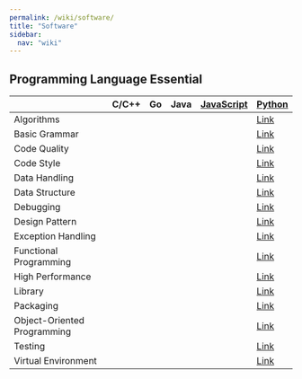 ```yaml
---
permalink: /wiki/software/
title: "Software"
sidebar:
  nav: "wiki"
---
```


## Programming Language Essential

|                               | C/C++ | Go | Java | [JavaScript][javascript] | [Python][python]                            |
|-------------------------------|-------|----|------|--------------------------|---------------------------------------------|
| Algorithms                    |       |    |      |                          | [Link][python: algorithms]                  |
| Basic Grammar                 |       |    |      |                          | [Link][python: basic grammar]               |
| Code Quality                  |       |    |      |                          | [Link][python: code quality]                |
| Code Style                    |       |    |      |                          | [Link][python: code style]                  |
| Data Handling                 |       |    |      |                          | [Link][python: data handling]               |
| Data Structure                |       |    |      |                          | [Link][python: data structure]              |
| Debugging                     |       |    |      |                          | [Link][python: debugging]                   |
| Design Pattern                |       |    |      |                          | [Link][python: design pattern]              |
| Exception Handling            |       |    |      |                          | [Link][python: exception handling]          |
| Functional Programming        |       |    |      |                          | [Link][python: functional programming]      |
| High Performance              |       |    |      |                          | [Link][python: high performance]            |
| Library                       |       |    |      |                          | [Link][python: library]                     |
| Packaging                     |       |    |      |                          | [Link][python: packaging]                   |
| Object-Oriented Programming   |       |    |      |                          | [Link][python: object-oriented programming] |
| Testing                       |       |    |      |                          | [Link][python: testing]                     |
| Virtual Environment           |       |    |      |                          | [Link][python: virtual-environment]         |

[javascript]: programming_language_essential/javascript.md
[python]: programming_language_essential/python.md
[python: algorithms]: programming_language_essential/python.md#algorithms
[python: basic grammar]: programming_language_essential/python.md#basic-grammar
[python: code quality]: programming_language_essential/python.md#code-quality
[python: code style]: programming_language_essential/python.md#code-style
[python: data handling]: programming_language_essential/python.md#data-handling
[python: data structure]: programming_language_essential/python.md#data-structure
[python: debugging]: programming_language_essential/python.md#debugging
[python: design pattern]: programming_language_essential/python.md#design-pattern
[python: exception handling]: programming_language_essential/python.md#exception-handling
[python: functional programming]: programming_language_essential/python.md#functional-programming
[python: high performance]: programming_language_essential/python.md#high-performance
[python: library]: programming_language_essential/python.md#library
[python: packaging]: programming_language_essential/python.md#packaging
[python: object-oriented programming]: programming_language_essential/python.md#object-oriented-programming
[python: testing]: programming_language_essential/python.md#testing
[python: virtual-environment]: programming_language_essential/python.md#virtual-environment

